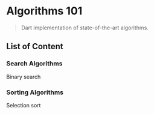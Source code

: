 # Algorithms 101

> Dart implementation of state-of-the-art algorithms.

## List of Content

### Search Algorithms

Binary search

### Sorting Algorithms

Selection sort